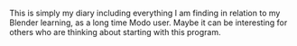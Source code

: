 This is simply my diary including everything I am finding in relation to my Blender learning, as a long time Modo user. Maybe it can be interesting for others who are thinking about starting with this program.
